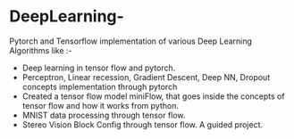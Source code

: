 # DeepLearning-
Pytorch and Tensorflow implementation of various Deep Learning Algorithms like :- 

* Deep learning in tensor flow and pytorch.
* Perceptron, Linear recession, Gradient Descent, Deep NN, Dropout concepts implementation through pytorch
* Created a tensor flow model miniFlow, that goes inside the concepts of tensor flow and how it works from python.
* MNIST data processing through tensor flow. 
* Stereo Vision Block Config through tensor flow. A guided project.

